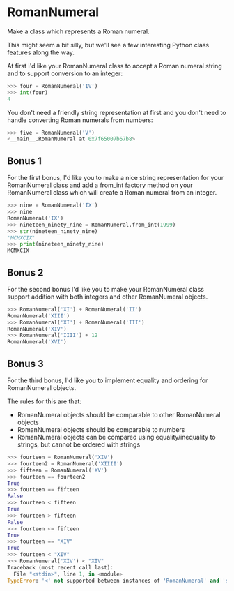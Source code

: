 # RomanNumeral

Make a class which represents a Roman numeral.

This might seem a bit silly, but we'll see a few interesting Python class features along the way.

At first I'd like your RomanNumeral class to accept a Roman numeral string and to support conversion to an integer:

```python
>>> four = RomanNumeral('IV')
>>> int(four)
4
```

You don't need a friendly string representation at first and you don't need to handle converting Roman numerals from numbers:

```python
>>> five = RomanNumeral('V')
<__main__.RomanNumeral at 0x7f65007b67b8>
```

## Bonus 1

For the first bonus, I'd like you to make a nice string representation for your RomanNumeral class and add a from_int factory method on your RomanNumeral class which will create a Roman numeral from an integer.

```python
>>> nine = RomanNumeral('IX')
>>> nine
RomanNumeral('IX')
>>> nineteen_ninety_nine = RomanNumeral.from_int(1999)
>>> str(nineteen_ninety_nine)
'MCMXCIX'
>>> print(nineteen_ninety_nine)
MCMXCIX
```

## Bonus 2

For the second bonus I'd like you to make your RomanNumeral class support addition with both integers and other RomanNumeral objects.

```python
>>> RomanNumeral('XI') + RomanNumeral('II')
RomanNumeral('XIII')
>>> RomanNumeral('XI') + RomanNumeral('III')
RomanNumeral('XIV')
>>> RomanNumeral('IIII') + 12
RomanNumeral('XVI')
```

## Bonus 3

For the third bonus, I'd like you to implement equality and ordering for RomanNumeral objects.

The rules for this are that:

- RomanNumeral objects should be comparable to other RomanNumeral objects
- RomanNumeral objects should be comparable to numbers
- RomanNumeral objects can be compared using equality/inequality to strings, but cannot be ordered with strings

```python
>>> fourteen = RomanNumeral('XIV')
>>> fourteen2 = RomanNumeral('XIIII')
>>> fifteen = RomanNumeral('XV')
>>> fourteen == fourteen2
True
>>> fourteen == fifteen
False
>>> fourteen < fifteen
True
>>> fourteen > fifteen
False
>>> fourteen <= fifteen
True
>>> fourteen == "XIV"
True
>>> fourteen < "XIV"
>>> RomanNumeral('XIV') < "XIV"
Traceback (most recent call last):
  File "<stdin>", line 1, in <module>
TypeError: '<' not supported between instances of 'RomanNumeral' and 'str'
```
